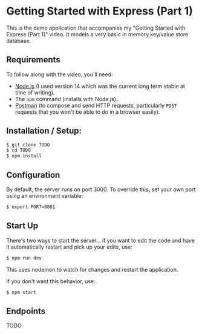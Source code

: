 # Getting Started with Express (Part 1)

This is the demo application that accompanies my "Getting Started with Express (Part 1)" video.  It models a very basic in memory key/value store database.

## Requirements

To follow along with the video, you'll need:

* [Node.js](https://nodejs.org/) (I used version 14 which was the current long term stable at time of writing).
* The `npm` command (installs with Node.js).
* [Postman](https://www.postman.com/) (to compose and send HTTP requests, particularly `POST` requests that you won't be able to do in a browser easily).

## Installation / Setup:

```bash
$ git clone TODO
$ cd TODO
$ npm install
```

## Configuration

By default, the server runs on port 3000.  To override this, set your own port using an environment variable:

```bash
$ export PORT=8081
```

## Start Up

There's two ways to start the server... if you want to edit the code and have it automatically restart and pick up your edits, use:

```bash
$ npm run dev
```

This uses nodemon to watch for changes and restart the application.

If you don't want this behavior, use:

```bash
$ npm start
```

## Endpoints

TODO